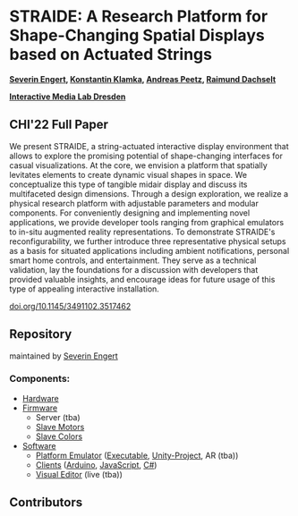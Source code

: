 # STRAIDE: A Research Platform for Shape-Changing Spatial Displays based on Actuated Strings

**[Severin Engert](https://imld.de/en/our-group/team/severin-engert/), [Konstantin Klamka](https://imld.de/en/our-group/team/konstantin-klamka/), [Andreas Peetz](https://imld.de/en/our-group/team/andreas-peetz/), [Raimund Dachselt](https://imld.de/en/our-group/team/raimund-dachselt/)**

**[Interactive Media Lab Dresden](https://imld.de/en/)**

## CHI'22 Full Paper

We present STRAIDE, a string-actuated interactive display environment that allows to explore the promising potential of shape-changing interfaces for casual visualizations.
At the core, we envision a platform that spatially levitates elements to create dynamic visual shapes in space.
We conceptualize this type of tangible midair display and discuss its multifaceted design dimensions.
Through a design exploration, we realize a physical research platform with adjustable parameters and modular components.
For conveniently designing and implementing novel applications, we provide developer tools ranging from graphical emulators to in-situ augmented reality representations. 
To demonstrate STRAIDE's reconfigurability, we further introduce three representative physical setups as a basis for situated applications including ambient notifications, personal smart home controls, and entertainment.
They serve as a technical validation, lay the foundations for a discussion with developers that provided valuable insights, and encourage ideas for future usage of this type of appealing interactive installation.

[doi.org/10.1145/3491102.3517462](https://doi.org/10.1145/3491102.3517462)

## Repository
maintained by [Severin Engert](https://github.com/sev01)

### Components:
* [Hardware](Hardware)
* [Firmware](Firmware)
  * Server (tba)
  * [Slave Motors](Firmware/Motor_Uno)
  * [Slave Colors](Firmware/Color_ESP32)
* [Software](Software)
  * [Platform Emulator](Software/PlatformEmulator) ([Executable](Software/PlatformEmulator/PlatformEmulator.zip), [Unity-Project](Software/PlatformEmulator/Unity), AR (tba))
  * [Clients](Software/Clients) ([Arduino](Software/Clients/Arduino), [JavaScript](Software/Clients/), [C#](Software/Clients/Unity))
  * [Visual Editor](Software/VisualEditor) (live (tba))

## Contributors

